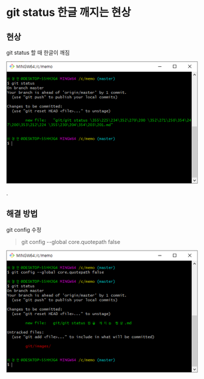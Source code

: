 # git status 한글 깨지는 현상



## 현상

git status 할 때 한글이 깨짐

![1567662909594](images/git%20status%20%ED%95%9C%EA%B8%80%20%EA%B9%A8%EC%A7%80%EB%8A%94%20%ED%98%84%EC%83%81/1567662909594.png)

.


## 해결 방법

git config 수정

> git config --global core.quotepath false

![1567662915148](images/git%20status%20%ED%95%9C%EA%B8%80%20%EA%B9%A8%EC%A7%80%EB%8A%94%20%ED%98%84%EC%83%81/1567662915148.png)
